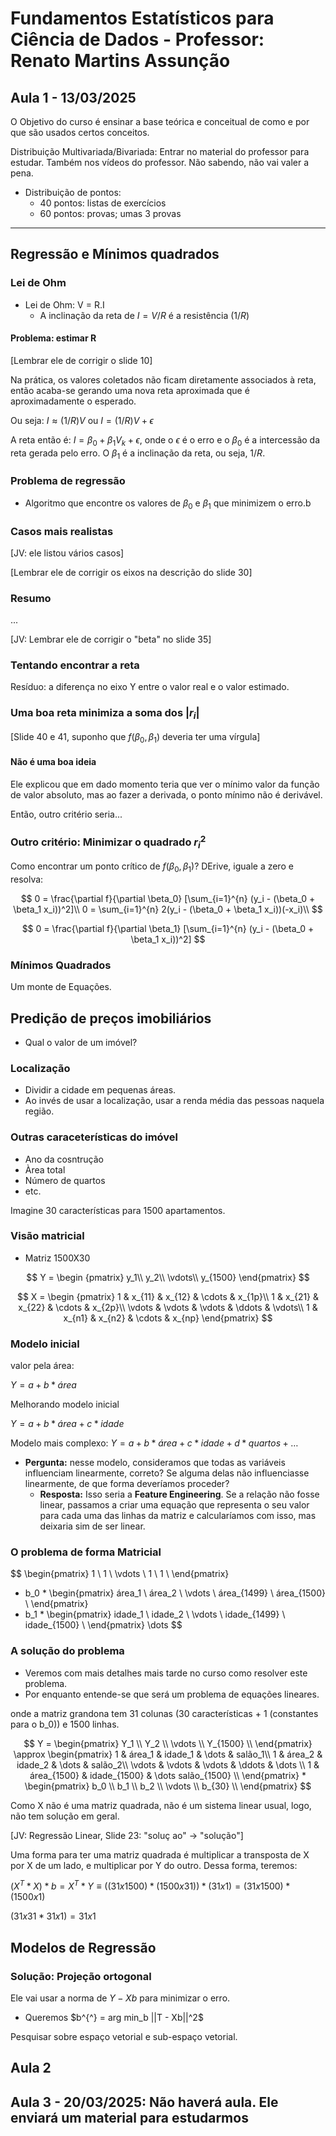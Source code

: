 # Fundamentos Estatísticos para Ciência de Dados - Professor: Renato Martins Assunção

## Aula 1 - 13/03/2025

O Objetivo do curso é ensinar a base teórica e conceitual de como e por que são usados certos conceitos.

Distribuição Multivariada/Bivariada: Entrar no material do professor para estudar. Também nos vídeos do professor. Não sabendo, não vai valer a pena.

- Distribuição de pontos:
  - 40 pontos: listas de exercícios
  - 60 pontos: provas; umas 3 provas

---

## Regressão e Mínimos quadrados

### Lei de Ohm

- Lei de Ohm: V = R.I
  - A inclinação da reta de $I = V/R$ é a resistência ($1/R$)

#### Problema: estimar R

[Lembrar ele de corrigir o slide 10]

Na prática, os valores coletados não ficam diretamente associados à reta, então acaba-se gerando uma nova reta aproximada que é aproximadamente o esperado.

Ou seja: $I \approx (1/R) V$ ou $I = (1/R) V + \epsilon$

A reta então é: $I = \beta_0 + \beta_1 V_k + \epsilon$, onde o $\epsilon$ é o erro e o $\beta_0$ é a intercessão da reta gerada pelo erro. O $\beta_1$ é a inclinação da reta, ou seja, $1/R$.

### Problema de regressão

- Algoritmo que encontre os valores de $\beta_0$ e $\beta_1$ que minimizem o erro.b

### Casos mais realistas

[JV: ele listou vários casos]

[Lembrar ele de corrigir os eixos na descrição do slide 30]

### Resumo

...

[JV: Lembrar ele de corrigir o "beta" no slide 35]

### Tentando encontrar a reta

Resíduo: a diferença no eixo Y entre o valor real e o valor estimado.

### Uma boa reta minimiza  a soma dos $|r_i|$

[Slide 40 e 41, suponho que $f(\beta_0, \beta_1)$ deveria ter uma vírgula]

#### Não é uma boa ideia

Ele explicou que em dado momento teria que ver o mínimo valor da função de valor absoluto, mas ao fazer a derivada, o ponto mínimo não é derivável.

Então, outro critério seria...

### Outro critério: Minimizar o quadrado ${r_i}^2$

Como encontrar um ponto crítico de $f(\beta_0, \beta_1)$? DErive, iguale a zero e resolva:

$$
0 = \frac{\partial f}{\partial \beta_0} [\sum_{i=1}^{n} (y_i - (\beta_0 + \beta_1 x_i))^2]\\
0 = \sum_{i=1}^{n} 2(y_i - (\beta_0 + \beta_1 x_i))(-x_i)\\
$$

$$
0 = \frac{\partial f}{\partial \beta_1} [\sum_{i=1}^{n} (y_i - (\beta_0 + \beta_1 x_i))^2]
$$

### Mínimos Quadrados

Um monte de Equações.

## Predição de preços imobiliários

- Qual o valor de um imóvel?

### Localização

- Dividir a cidade em pequenas áreas.
- Ao invés de usar a localização, usar a renda média das pessoas naquela região.

### Outras caraceterísticas do imóvel

- Ano da cosntrução
- Àrea total
- Número de quartos
- etc.

Imagine 30 características para 1500 apartamentos.

### Visão matricial

- Matriz 1500X30

$$
Y = \begin {pmatrix}
y_1\\
y_2\\
\vdots\\
y_{1500}
\end{pmatrix}
$$

$$
X = \begin {pmatrix}
1 & x_{11} & x_{12} & \cdots & x_{1p}\\
1 & x_{21} & x_{22} & \cdots & x_{2p}\\
\vdots & \vdots & \vdots & \ddots & \vdots\\
1 & x_{n1} & x_{n2} & \cdots & x_{np}
\end{pmatrix}
$$

### Modelo inicial

valor pela área:

$Y = a + b*área$

Melhorando modelo inicial

$Y = a + b*área + c*idade$

Modelo mais complexo: $Y = a + b*área + c*idade + d*quartos + \dots$

- **Pergunta:** nesse modelo, consideramos que todas as variáveis influenciam linearmente, correto? Se alguma delas não influenciasse linearmente, de que forma deveríamos proceder?
  - **Resposta:** Isso seria a **Feature Engineering**. Se a relação não fosse linear, passamos a criar uma equação que representa o seu valor para cada uma das linhas da matriz e calcularíamos com isso, mas deixaria sim de ser linear.

### O problema de forma Matricial

$$
\begin{pmatrix}
  1 \\ 1 \\ \vdots \\ 1 \\ 1 \\
\end{pmatrix}
+ b_0 *
\begin{pmatrix}
  área_1 \\ área_2 \\ \vdots \\ área_{1499} \\ área_{1500} \\
\end{pmatrix}
+ b_1 *
\begin{pmatrix}
  idade_1 \\ idade_2 \\ \vdots \\ idade_{1499} \\ idade_{1500} \\
\end{pmatrix}
\dots
$$

### A solução do problema

- Veremos com mais detalhes mais tarde no curso como resolver este problema.
- Por enquanto entende-se que será um problema de equações lineares.

onde a matriz grandona tem 31 colunas (30 características + 1 (constantes para o b_0)) e 1500 linhas.

$$
Y =
\begin{pmatrix}
  Y_1 \\ Y_2 \\ \vdots \\ Y_{1500} \\
\end{pmatrix}
\approx
\begin{pmatrix}
  1 & área_1 & idade_1 & \dots & salão_1\\
  1 & área_2 & idade_2 & \dots & salão_2\\
  \vdots & \vdots & \vdots & \ddots & \dots \\
  1 & área_{1500} & idade_{1500} & \dots salão_{1500} \\
\end{pmatrix}
*
\begin{pmatrix}
  b_0 \\ b_1 \\ b_2 \\ \vdots \\ b_{30} \\
\end{pmatrix}
$$

Como X não é uma matriz quadrada, não é um sistema linear usual, logo, não tem solução em geral.

[JV: Regressão Linear, Slide 23: "soluç ao" -> "solução"]

Uma forma para ter uma matriz quadrada é multiplicar a transposta de X por X de um lado, e multiplicar por Y do outro. Dessa forma, teremos:

$(X^T * X) * b = X^T * Y \equiv ((31x1500) * (1500x31)) * (31x1) = (31x1500) * (1500x1)$

$(31x31 * 31x1) = 31x1$

## Modelos de Regressão

### Solução: Projeção ortogonal

Ele vai usar a norma de $Y - Xb$ para minimizar o erro.

- Queremos $b^{^} = arg min_b ||T - Xb||^2$

Pesquisar sobre espaço vetorial e sub-espaço vetorial.

## Aula 2

## Aula 3 - 20/03/2025: Não haverá aula. Ele enviará um material para estudarmos
